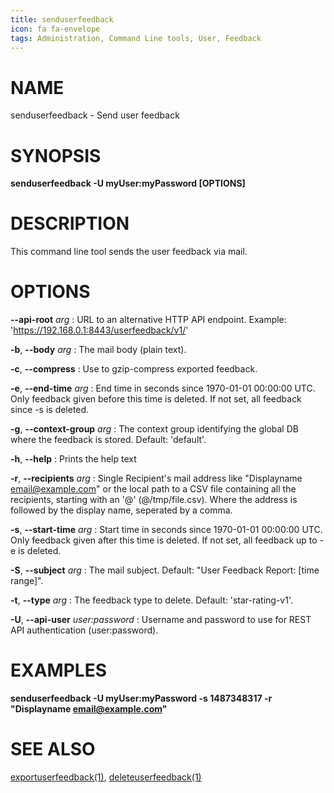 ```yaml
---
title: senduserfeedback
icon: fa fa-envelope
tags: Administration, Command Line tools, User, Feedback
---
```


# NAME

senduserfeedback - Send user feedback

# SYNOPSIS

**senduserfeedback -U myUser:myPassword [OPTIONS]**

# DESCRIPTION

This command line tool sends the user feedback via mail.
 
# OPTIONS


**--api-root** *arg*
: URL to an alternative HTTP API endpoint. Example: 'https://192.168.0.1:8443/userfeedback/v1/'

 **-b**, **--body** *arg*
: The mail body (plain text).

**-c**, **--compress**
: Use to gzip-compress exported feedback.

**-e**, **--end-time** *arg*
: End time in seconds since 1970-01-01 00:00:00 UTC. Only feedback given before this time is deleted. If not set, all feedback since -s is deleted.

**-g**, **--context-group** *arg*
: The context group identifying the global DB where the feedback is stored. Default: 'default'.

**-h**, **--help**
: Prints the help text

**-r**, **--recipients** *arg*
: Single Recipient's mail address like "Displayname <email@example.com>" or the local path to a CSV file containing all the recipients, starting with an '@' (@/tmp/file.csv). Where the address is followed by the display name, seperated by a comma.

**-s**, **--start-time** *arg*
: Start time in seconds since 1970-01-01 00:00:00 UTC. Only feedback given after this time is deleted. If not set, all feedback up to -e is deleted.

**-S**, **--subject** *arg*
: The mail subject. Default: "User Feedback Report: [time range]".
 
**-t**, **--type** *arg*
: The feedback type to delete. Default: 'star-rating-v1'.

**-U**, **--api-user** *user:password*
: Username and password to use for REST API authentication (user:password).


# EXAMPLES

**senduserfeedback -U myUser:myPassword -s 1487348317 -r "Displayname <email@example.com>"**


# SEE ALSO

[exportuserfeedback(1)](exportuserfeedback), [deleteuserfeedback(1)](deleteuserfeedback)